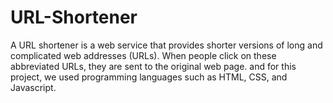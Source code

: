 # URL-Shortener
A URL shortener is a web service that provides shorter versions of long and complicated web addresses (URLs). When people click on these abbreviated URLs, they are sent to the original web page.  and for this project, we used programming languages such as HTML, CSS, and Javascript.
